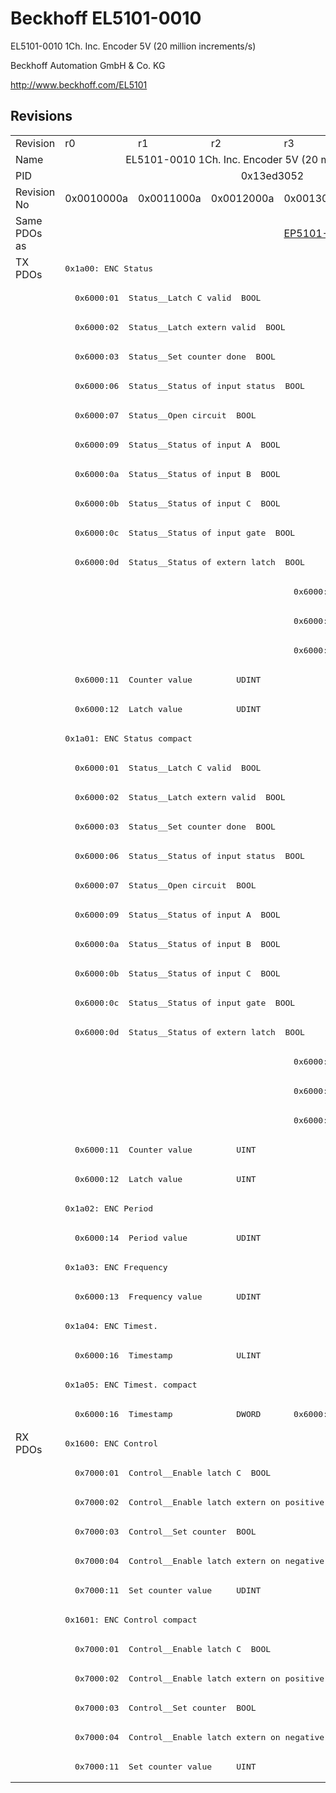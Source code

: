 # Beckhoff EL5101-0010

EL5101-0010 1Ch. Inc. Encoder 5V (20 million increments/s)

Beckhoff Automation GmbH & Co. KG

http://www.beckhoff.com/EL5101

## Revisions
<table>
<tr >
<td>Revision</td>
<td><div class="foo">r0</div></td>
<td><div class="foo">r1</div></td>
<td><div class="foo">r2</div></td>
<td><div class="foo">r3</div></td>
</tr>
<tr >
<td>Name</td>
<td colspan=4 align="center"><div class="foo">EL5101-0010 1Ch. Inc. Encoder 5V (20 million increments/s)</div></td>
</tr>
<tr >
<td>PID</td>
<td colspan=4 align="center"><div class="foo">0x13ed3052</div></td>
</tr>
<tr >
<td>Revision No</td>
<td>0x0010000a</td>
<td>0x0011000a</td>
<td>0x0012000a</td>
<td>0x0013000a</td>
</tr>
<tr >
<td>Same PDOs as</td>
<td colspan=3 align="center"></td>
<td><a href="EP5101-2011">EP5101-2011 r0</a></td>
</tr>
<tr class="txpdo pdosection">
<td rowspan=40 valign=top>TX PDOs</td>
<td colspan=4 align="left"><pre>0x1a00: ENC Status</pre></td>
<td></td>
</tr>
<tr class="txpdo">
<td colspan=4 align="left"><pre>  0x6000:01  Status__Latch C valid  BOOL</pre></td>
</tr>
<tr class="txpdo">
<td colspan=4 align="left"><pre>  0x6000:02  Status__Latch extern valid  BOOL</pre></td>
</tr>
<tr class="txpdo">
<td colspan=4 align="left"><pre>  0x6000:03  Status__Set counter done  BOOL</pre></td>
</tr>
<tr class="txpdo">
<td colspan=4 align="left"><pre>  0x6000:06  Status__Status of input status  BOOL</pre></td>
</tr>
<tr class="txpdo">
<td colspan=4 align="left"><pre>  0x6000:07  Status__Open circuit  BOOL</pre></td>
</tr>
<tr class="txpdo">
<td colspan=4 align="left"><pre>  0x6000:09  Status__Status of input A  BOOL</pre></td>
</tr>
<tr class="txpdo">
<td colspan=4 align="left"><pre>  0x6000:0a  Status__Status of input B  BOOL</pre></td>
</tr>
<tr class="txpdo">
<td colspan=4 align="left"><pre>  0x6000:0b  Status__Status of input C  BOOL</pre></td>
</tr>
<tr class="txpdo">
<td colspan=4 align="left"><pre>  0x6000:0c  Status__Status of input gate  BOOL</pre></td>
</tr>
<tr class="txpdo">
<td colspan=4 align="left"><pre>  0x6000:0d  Status__Status of extern latch  BOOL</pre></td>
</tr>
<tr class="txpdo">
<td colspan=3 align="left"></td>
<td><pre>  0x6000:0e  Status__Sync error    BOOL</pre></td>
</tr>
<tr class="txpdo">
<td colspan=3 align="left"></td>
<td><pre>  0x6000:0f  Status__TxPDO State   BOOL</pre></td>
</tr>
<tr class="txpdo">
<td colspan=3 align="left"></td>
<td><pre>  0x6000:10  Status__TxPDO Toggle  BOOL</pre></td>
</tr>
<tr class="txpdo">
<td colspan=4 align="left"><pre>  0x6000:11  Counter value         UDINT</pre></td>
</tr>
<tr class="txpdo">
<td colspan=4 align="left"><pre>  0x6000:12  Latch value           UDINT</pre></td>
</tr>
<tr class="txpdo pdosection">
<td colspan=4 align="left"><pre>0x1a01: ENC Status compact</pre></td>
</tr>
<tr class="txpdo">
<td colspan=4 align="left"><pre>  0x6000:01  Status__Latch C valid  BOOL</pre></td>
</tr>
<tr class="txpdo">
<td colspan=4 align="left"><pre>  0x6000:02  Status__Latch extern valid  BOOL</pre></td>
</tr>
<tr class="txpdo">
<td colspan=4 align="left"><pre>  0x6000:03  Status__Set counter done  BOOL</pre></td>
</tr>
<tr class="txpdo">
<td colspan=4 align="left"><pre>  0x6000:06  Status__Status of input status  BOOL</pre></td>
</tr>
<tr class="txpdo">
<td colspan=4 align="left"><pre>  0x6000:07  Status__Open circuit  BOOL</pre></td>
</tr>
<tr class="txpdo">
<td colspan=4 align="left"><pre>  0x6000:09  Status__Status of input A  BOOL</pre></td>
</tr>
<tr class="txpdo">
<td colspan=4 align="left"><pre>  0x6000:0a  Status__Status of input B  BOOL</pre></td>
</tr>
<tr class="txpdo">
<td colspan=4 align="left"><pre>  0x6000:0b  Status__Status of input C  BOOL</pre></td>
</tr>
<tr class="txpdo">
<td colspan=4 align="left"><pre>  0x6000:0c  Status__Status of input gate  BOOL</pre></td>
</tr>
<tr class="txpdo">
<td colspan=4 align="left"><pre>  0x6000:0d  Status__Status of extern latch  BOOL</pre></td>
</tr>
<tr class="txpdo">
<td colspan=3 align="left"></td>
<td><pre>  0x6000:0e  Status__Sync error    BOOL</pre></td>
</tr>
<tr class="txpdo">
<td colspan=3 align="left"></td>
<td><pre>  0x6000:0f  Status__TxPDO State   BOOL</pre></td>
</tr>
<tr class="txpdo">
<td colspan=3 align="left"></td>
<td><pre>  0x6000:10  Status__TxPDO Toggle  BOOL</pre></td>
</tr>
<tr class="txpdo">
<td colspan=4 align="left"><pre>  0x6000:11  Counter value         UINT</pre></td>
</tr>
<tr class="txpdo">
<td colspan=4 align="left"><pre>  0x6000:12  Latch value           UINT</pre></td>
</tr>
<tr class="txpdo pdosection">
<td colspan=4 align="left"><pre>0x1a02: ENC Period</pre></td>
</tr>
<tr class="txpdo">
<td colspan=4 align="left"><pre>  0x6000:14  Period value          UDINT</pre></td>
</tr>
<tr class="txpdo pdosection">
<td colspan=4 align="left"><pre>0x1a03: ENC Frequency</pre></td>
</tr>
<tr class="txpdo">
<td colspan=4 align="left"><pre>  0x6000:13  Frequency value       UDINT</pre></td>
</tr>
<tr class="txpdo pdosection">
<td colspan=4 align="left"><pre>0x1a04: ENC Timest.</pre></td>
</tr>
<tr class="txpdo">
<td colspan=4 align="left"><pre>  0x6000:16  Timestamp             ULINT</pre></td>
</tr>
<tr class="txpdo pdosection">
<td colspan=4 align="left"><pre>0x1a05: ENC Timest. compact</pre></td>
</tr>
<tr class="txpdo">
<td colspan=3 align="left"><pre>  0x6000:16  Timestamp             DWORD</pre></td>
<td><pre>  0x6000:16  Timestamp             UDINT</pre></td>
</tr>
<tr class="rxpdo pdosection">
<td rowspan=12 valign=top>RX PDOs</td>
<td colspan=4 align="left"><pre>0x1600: ENC Control</pre></td>
<td></td>
</tr>
<tr class="rxpdo">
<td colspan=4 align="left"><pre>  0x7000:01  Control__Enable latch C  BOOL</pre></td>
</tr>
<tr class="rxpdo">
<td colspan=4 align="left"><pre>  0x7000:02  Control__Enable latch extern on positive edge  BOOL</pre></td>
</tr>
<tr class="rxpdo">
<td colspan=4 align="left"><pre>  0x7000:03  Control__Set counter  BOOL</pre></td>
</tr>
<tr class="rxpdo">
<td colspan=4 align="left"><pre>  0x7000:04  Control__Enable latch extern on negative edge  BOOL</pre></td>
</tr>
<tr class="rxpdo">
<td colspan=4 align="left"><pre>  0x7000:11  Set counter value     UDINT</pre></td>
</tr>
<tr class="rxpdo pdosection">
<td colspan=4 align="left"><pre>0x1601: ENC Control compact</pre></td>
</tr>
<tr class="rxpdo">
<td colspan=4 align="left"><pre>  0x7000:01  Control__Enable latch C  BOOL</pre></td>
</tr>
<tr class="rxpdo">
<td colspan=4 align="left"><pre>  0x7000:02  Control__Enable latch extern on positive edge  BOOL</pre></td>
</tr>
<tr class="rxpdo">
<td colspan=4 align="left"><pre>  0x7000:03  Control__Set counter  BOOL</pre></td>
</tr>
<tr class="rxpdo">
<td colspan=4 align="left"><pre>  0x7000:04  Control__Enable latch extern on negative edge  BOOL</pre></td>
</tr>
<tr class="rxpdo">
<td colspan=4 align="left"><pre>  0x7000:11  Set counter value     UINT</pre></td>
</tr>
</table>
